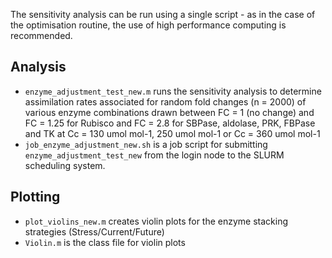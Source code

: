 The sensitivity analysis can be run using a single script - as in the case of the optimisation routine, the use of high performance computing is recommended.

## Analysis
- `enzyme_adjustment_test_new.m` runs the sensitivity analysis to determine assimilation rates associated for random fold changes (n = 2000) of various enzyme combinations drawn between FC = 1 (no change) and FC = 1.25 for Rubisco and FC = 2.8 for SBPase, aldolase, PRK, FBPase and TK at Cc = 130 umol mol-1, 250 umol mol-1 or Cc = 360 umol mol-1
- `job_enzyme_adjustment_new.sh` is a job script for submitting `enzyme_adjustment_test_new` from the login node to the SLURM scheduling system. 

## Plotting
- `plot_violins_new.m` creates violin plots for the enzyme stacking strategies (Stress/Current/Future)
- `Violin.m` is the class file for violin plots
